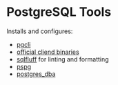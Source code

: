# PostgreSQL Tools

Installs and configures:

* [pgcli](https://github.com/dbcli/pgcli)
* [official cliend binaries](https://www.postgresql.org/docs/current/reference-client.html)
* [sqlfluff](https://github.com/sqlfluff/sqlfluff) for linting and formatting
* [pspg](https://github.com/okbob/pspg)
* [postgres_dba](https://github.com/NikolayS/postgres_dba)
